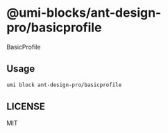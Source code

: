 # @umi-blocks/ant-design-pro/basicprofile

BasicProfile

## Usage

```sh
umi block ant-design-pro/basicprofile
```

## LICENSE

MIT
